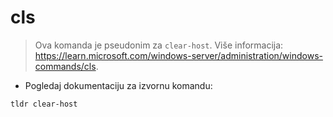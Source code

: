 # cls

> Ova komanda je pseudonim za `clear-host`.
> Više informacija: <https://learn.microsoft.com/windows-server/administration/windows-commands/cls>.

- Pogledaj dokumentaciju za izvornu komandu:

`tldr clear-host`
